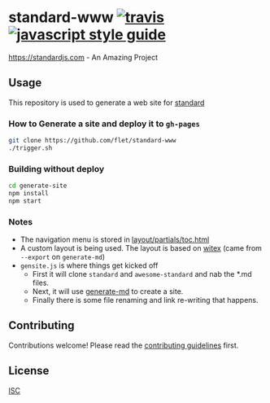 # standard-www [![travis][travis-image]][travis-url] [![javascript style guide][standard-image]][standard-url]

[travis-image]: https://img.shields.io/travis/standard/standard-www/master.svg
[travis-url]: https://travis-ci.org/standard/standard-www
[standard-image]: https://img.shields.io/badge/code_style-standard-brightgreen.svg
[standard-url]: https://standardjs.com

https://standardjs.com - An Amazing Project

## Usage

This repository is used to generate a web site for [standard](https://github.com/standard/standard)

### How to Generate a site and deploy it to `gh-pages`
```bash
git clone https://github.com/flet/standard-www
./trigger.sh
```

### Building without deploy
```bash
cd generate-site
npm install
npm start
```

### Notes
- The navigation menu is stored in [layout/partials/toc.html](layout/partials/toc.html)
- A custom layout is being used. The layout is based on [witex](https://github.com/AndrewBelt/WiTeX) (came from `--export` on `generate-md`)
- `gensite.js` is where things get kicked off
  - First it will clone `standard` and `awesome-standard` and nab the *.md files.
  - Next, it will use [generate-md](https://github.com/mixu/markdown-styles) to create a site.
  - Finally there is some file renaming and link re-writing that happens.

## Contributing

Contributions welcome! Please read the [contributing guidelines](CONTRIBUTING.md) first.

## License

[ISC](LICENSE.md)
